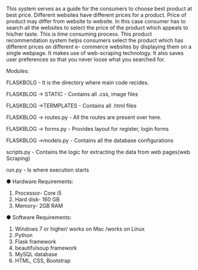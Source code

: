 This system serves as a guide for the consumers to choose best
product at best price. Different websites have different prices for a
product. Price of product may differ from website to website. In this
case consumer has to search all the websites to select the price of
the product which appeals to his/her taste. This is time consuming
process. This product recommendation system helps consumers
select the product which has different prices on different e-
commerce websites by displaying them on a single webpage. It
makes use of web-scraping technology. It also saves user
preferences so that you never loose what you searched for.


Modules:

FLASKBOLG - It is the directory where main code recides.

FLASKBLOG -> STATIC - Contains all .css, image files

FLASKBLOG ->TERMPLATES - Contains all .html files

FLASKBLOG -> routes.py - All the routes are present over here.

FLASKBLOG -> forms.py - Provides layout for register, login forms

FLASKBLOG ->models.py - Contains all the database configurations 



scripts.py - Contains the logic for extracting the data from web pages(web Scraping)

run.py - Is where execution starts


● Hardware Requirements:
1. Processor- Core i5
2. Hard disk- 160 GB
3. Memory- 2GB RAM

● Software Requirements:
1. Windows 7 or higher/ works on Mac /works on Linux
2. Python
3. Flask framework
4. beautifulsoup framework
5. MySQL database
6. HTML, CSS, Bootstrap



